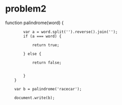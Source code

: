 # problem2
function palindrome(word) {

            var a = word.split('').reverse().join('');
            if (a === word) {

                return true;

            } else {

                return false;


            }
        }

        var b = palindrome('racecar');

        document.write(b);
